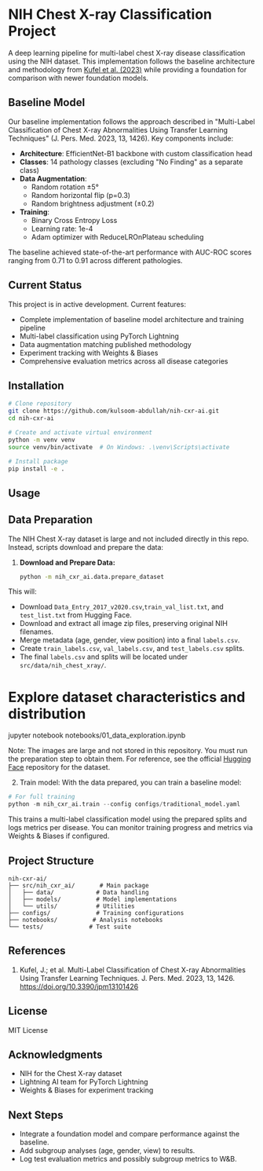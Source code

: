 # NIH Chest X-ray Classification Project

A deep learning pipeline for multi-label chest X-ray disease classification using the NIH dataset. This implementation follows the baseline architecture and methodology from [Kufel et al. (2023)](https://doi.org/10.3390/jpm13101426) while providing a foundation for comparison with newer foundation models.

## Baseline Model

Our baseline implementation follows the approach described in "Multi-Label Classification of Chest X-ray Abnormalities Using Transfer Learning Techniques" (J. Pers. Med. 2023, 13, 1426). Key components include:

- **Architecture**: EfficientNet-B1 backbone with custom classification head
- **Classes**: 14 pathology classes (excluding "No Finding" as a separate class)
- **Data Augmentation**:
  - Random rotation ±5°
  - Random horizontal flip (p=0.3)
  - Random brightness adjustment (±0.2)
- **Training**:
  - Binary Cross Entropy Loss
  - Learning rate: 1e-4
  - Adam optimizer with ReduceLROnPlateau scheduling

The baseline achieved state-of-the-art performance with AUC-ROC scores ranging from 0.71 to 0.91 across different pathologies.

## Current Status

This project is in active development. Current features:
- Complete implementation of baseline model architecture and training pipeline
- Multi-label classification using PyTorch Lightning
- Data augmentation matching published methodology
- Experiment tracking with Weights & Biases
- Comprehensive evaluation metrics across all disease categories

## Installation

```bash
# Clone repository
git clone https://github.com/kulsoom-abdullah/nih-cxr-ai.git
cd nih-cxr-ai

# Create and activate virtual environment
python -m venv venv
source venv/bin/activate  # On Windows: .\venv\Scripts\activate

# Install package
pip install -e .
```

## Usage


## Data Preparation

The NIH Chest X-ray dataset is large and not included directly in this repo. Instead, scripts download and prepare the data:

1. **Download and Prepare Data:**
   ```bash
   python -m nih_cxr_ai.data.prepare_dataset

This will:

- Download `Data_Entry_2017_v2020.csv`,`train_val_list.txt`, and `test_list.txt` from Hugging Face.
- Download and extract all image zip files, preserving original NIH filenames.
- Merge metadata (age, gender, view position) into a final `labels.csv`.
- Create `train_labels.csv`, `val_labels.csv`, and `test_labels.csv` splits.
- The final `labels.csv` and splits will be located under `src/data/nih_chest_xray/`.

# Explore dataset characteristics and distribution
jupyter notebook notebooks/01_data_exploration.ipynb

Note: The images are large and not stored in this repository. You must run the preparation step to obtain them. For reference, see the official [Hugging Face](https://huggingface.co/datasets/alkzar90/NIH-Chest-X-ray-dataset) repository for the dataset.

2. Train model:
With the data prepared, you can train a baseline model:
```python
# For full training
python -m nih_cxr_ai.train --config configs/traditional_model.yaml
```
This trains a multi-label classification model using the prepared splits and logs metrics per disease. You can monitor training progress and metrics via Weights & Biases if configured.

## Project Structure

```
nih-cxr-ai/
├── src/nih_cxr_ai/       # Main package
│   ├── data/            # Data handling
│   ├── models/          # Model implementations
│   └── utils/           # Utilities
├── configs/             # Training configurations
├── notebooks/          # Analysis notebooks
└── tests/             # Test suite
```

## References

1. Kufel, J.; et al. Multi-Label Classification of Chest X-ray Abnormalities Using Transfer Learning Techniques. J. Pers. Med. 2023, 13, 1426. https://doi.org/10.3390/jpm13101426

## License

MIT License

## Acknowledgments

- NIH for the Chest X-ray dataset
- Lightning AI team for PyTorch Lightning
- Weights & Biases for experiment tracking

## Next Steps
- Integrate a foundation model and compare performance against the baseline.
- Add subgroup analyses (age, gender, view) to results.
- Log test evaluation metrics and possibly subgroup metrics to W&B.


